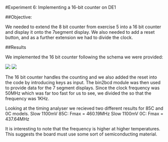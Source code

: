 #Experiment 6:  Implementing a	16-bit counter	on DE1

##Objective:

We needed to extend the 8 bit counter from exercise 5 into a 16 bit counter and display it onto the 7segment display. We also needed to add a reset button, and as a further extension we had to divide the clock.

##Results

We implemented the 16 bit counter following the schema we were provided:

![](https://raw.githubusercontent.com/MohamedEihab/EE2-ELABS-VERI/master/screenshots/6a.PNG)
![](https://raw.githubusercontent.com/MohamedEihab/EE2-ELABS-VERI/master/screenshots/6.PNG)

The 16 bit counter handles the counting and we also added the reset into the code by introducing keys as input. The bin2bcd module was then used to provide data for the 7 segment displays. Since the clock frequency was 50MHz which was far too fast for us to see, we divided the so that the frequency was 1KHz.

Looking at the timing analyser we recieved two different results for 85C and 0C models.
Slow 1100mV 85C: Fmax = 460.19MHz
Slow 1100mV 0C: Fmax = 437.64MHz

It is interesting to note that the frequency is higher at higher temperatures. This suggests the board must use some sort of semiconducting material.
